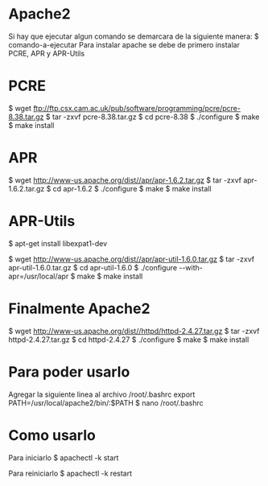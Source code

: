 # Apache2

Si hay que ejecutar algun comando se demarcara de la siguiente manera:
$ comando-a-ejecutar
Para instalar apache se debe de primero instalar PCRE, APR y APR-Utils

# PCRE

$ wget ftp://ftp.csx.cam.ac.uk/pub/software/programming/pcre/pcre-8.38.tar.gz
$ tar -zxvf pcre-8.38.tar.gz
$ cd pcre-8.38
$ ./configure
$ make
$ make install

# APR

$ wget http://www-us.apache.org/dist//apr/apr-1.6.2.tar.gz
$ tar -zxvf apr-1.6.2.tar.gz
$ cd apr-1.6.2
$ ./configure
$ make
$ make install

# APR-Utils

$ apt-get install libexpat1-dev

$ wget http://www-us.apache.org/dist//apr/apr-util-1.6.0.tar.gz
$ tar -zxvf apr-util-1.6.0.tar.gz
$ cd apr-util-1.6.0
$ ./configure --with-apr=/usr/local/apr
$ make
$ make install

# Finalmente Apache2

$ wget http://www-us.apache.org/dist//httpd/httpd-2.4.27.tar.gz
$ tar -zxvf httpd-2.4.27.tar.gz
$ cd httpd-2.4.27
$ ./configure
$ make
$ make install

# Para poder usarlo

Agregar la siguiente linea al archivo /root/.bashrc
export PATH=/usr/local/apache2/bin/:$PATH
$ nano /root/.bashrc

# Como usarlo

Para iniciarlo
$ apachectl -k start

Para reiniciarlo
$ apachectl -k restart
